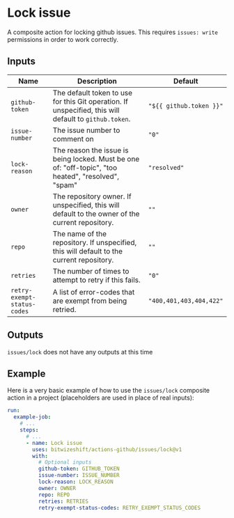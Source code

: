 # Lock issue

<!-- These docs are generated by a tool -->

A composite action for locking github issues.
This requires `issues: write` permissions in order to work correctly.

## Inputs

| Name | Description | Default |
|------|-------------|---------|
| `github-token` | The default token to use for this Git operation. If unspecified, this will default to `github.token`.  | `"${{ github.token }}"` |
| `issue-number` | The issue number to comment on | `"0"` |
| `lock-reason` | The reason the issue is being locked. Must be one of: "off-topic", "too heated", "resolved", "spam"  | `"resolved"` |
| `owner` | The repository owner. If unspecified, this will default to the owner of the current repository.  | `""` |
| `repo` | The name of the repository. If unspecified, this will default to the current repository.  | `""` |
| `retries` | The number of times to attempt to retry if this fails.  | `"0"` |
| `retry-exempt-status-codes` | A list of error-codes that are exempt from being retried.  | `"400,401,403,404,422"` |

## Outputs

`issues/lock` does not have any outputs at this time

## Example

Here is a very basic example of how to use the `issues/lock` composite action
in a project (placeholders are used in place of real inputs):

```yaml
run:
  example-job:
    # ... 
    steps:
      # ... 
      - name: Lock issue
        uses: bitwizeshift/actions-github/issues/lock@v1
        with:
          # Optional inputs
          github-token: GITHUB_TOKEN
          issue-number: ISSUE_NUMBER
          lock-reason: LOCK_REASON
          owner: OWNER
          repo: REPO
          retries: RETRIES
          retry-exempt-status-codes: RETRY_EXEMPT_STATUS_CODES
```
